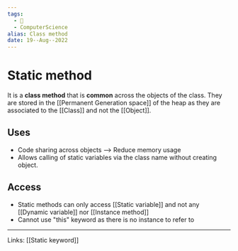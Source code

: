 ```yaml
---
tags:
  - 🌱
  - ComputerScience 
alias: Class method
date: 19--Aug--2022
---
```


# Static method

It is a **class method** that is **common** across the objects of the class. They are stored in the [[Permanent Generation space]] of the heap as they are associated to the [[Class]] and not the [[Object]].

## Uses
- Code sharing across objects --> Reduce memory usage
- Allows calling of static variables via the class name without creating object.

## Access
- Static methods can only access [[Static variable]] and not any [[Dynamic variable]] nor [[Instance method]]
- Cannot use "this" keyword as there is no instance to refer to

---
Links: [[Static keyword]]